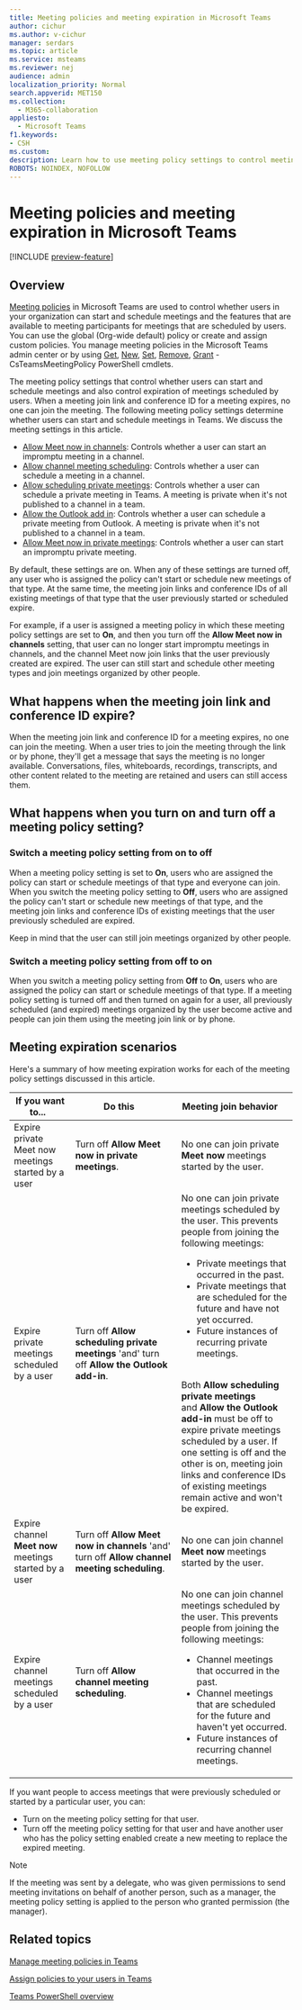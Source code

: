 ```yaml
---
title: Meeting policies and meeting expiration in Microsoft Teams
author: cichur
ms.author: v-cichur
manager: serdars
ms.topic: article
ms.service: msteams
ms.reviewer: nej
audience: admin
localization_priority: Normal
search.appverid: MET150
ms.collection: 
  - M365-collaboration
appliesto: 
  - Microsoft Teams
f1.keywords:
- CSH
ms.custom: 
description: Learn how to use meeting policy settings to control meeting expiration in Microsoft Teams.
ROBOTS: NOINDEX, NOFOLLOW
---
```

# Meeting policies and meeting expiration in Microsoft Teams

[!INCLUDE [preview-feature](includes/preview-feature.md)]

## Overview

[Meeting policies](meeting-policies-in-teams.md) in Microsoft Teams are used to control whether users in your organization can start and schedule meetings and the features that are available to meeting participants for meetings that are scheduled by users. You can use the global (Org-wide default) policy or create and assign custom policies. You manage meeting policies in the Microsoft Teams admin center or by using [Get](/powershell/module/skype/get-csteamsmeetingpolicy), [New](/powershell/module/skype/new-csteamsmeetingpolicy), [Set](/powershell/module/skype/set-csteamsmeetingpolicy), [Remove](/powershell/module/skype/remove-csteamsmeetingpolicy), [Grant](/powershell/module/skype/grant-csteamsmeetingpolicy) -CsTeamsMeetingPolicy PowerShell cmdlets.

The meeting policy settings that control whether users can start and schedule meetings and also control expiration of meetings scheduled by users. When a meeting join link and conference ID for a meeting expires, no one can join the meeting. The following meeting policy settings determine whether users can start and schedule meetings in Teams. We discuss the meeting settings in this article.

- [Allow Meet now in channels](meeting-policies-in-teams.md#allow-meet-now-in-channels): Controls whether a user can start an impromptu meeting in a channel.
- [Allow channel meeting scheduling](meeting-policies-in-teams.md#allow-channel-meeting-scheduling): Controls whether a user can schedule a meeting in a channel.
- [Allow scheduling private meetings](meeting-policies-in-teams.md#allow-scheduling-private-meetings): Controls whether a user can schedule a private meeting in Teams. A meeting is private when it's not published to a channel in a team.
- [Allow the Outlook add in](meeting-policies-in-teams.md#allow-the-outlook-add-in): Controls whether a user can schedule a private meeting from Outlook. A meeting is private when it's not published to a channel in a team.
- [Allow Meet now in private meetings](meeting-policies-in-teams.md#allow-meet-now-in-private-meetings): Controls whether a user can start an impromptu private meeting.

By default, these settings are on. When any of these settings are turned off, any user who is assigned the policy can't start or schedule new meetings of that type. At the same time, the meeting join links and conference IDs of all existing meetings of that type that the user previously started or scheduled expire.

For example, if a user is assigned a meeting policy in which these meeting policy settings are set to **On**, and then you turn off the **Allow Meet now in channels** setting, that user can no longer start impromptu meetings in channels, and the channel Meet now join links that the user previously created are expired. The user can still start and schedule other meeting types and join meetings organized by other people.

## What happens when the meeting join link and conference ID expire?

When the meeting join link and conference ID for a meeting expires, no one can join the meeting. When a user tries to join the meeting through the link or by phone, they'll get a message that says the meeting is no longer available. Conversations, files, whiteboards, recordings, transcripts, and other content related to the meeting are retained and users can still access them.

## What happens when you turn on and turn off a meeting policy setting?

### Switch a meeting policy setting from on to off

When a meeting policy setting is set to **On**, users who are assigned the policy can start or schedule meetings of that type and everyone can join. When you switch the meeting policy setting to **Off**, users who are assigned the policy can't start or schedule new meetings of that type, and the meeting join links and conference IDs of existing meetings that the user previously scheduled are expired.

Keep in mind that the user can still join meetings organized by other people.

### Switch a meeting policy setting from off to on

When you switch a meeting policy setting from **Off** to **On**, users who are assigned the policy can start or schedule meetings of that type. If a meeting policy setting is turned off and then turned on again for a user, all previously scheduled (and expired) meetings organized by the user become active and people can join them using the meeting join link or by phone.  

## Meeting expiration scenarios

Here's a summary of how meeting expiration works for each of the meeting policy settings discussed in this article.

|If you want to...&nbsp;&nbsp; |Do this&nbsp;&nbsp;&nbsp;&nbsp;  |Meeting join behavior&nbsp;&nbsp;&nbsp;&nbsp;  |
|---------------------------|---------------------|---------|
|Expire private Meet now meetings started by a user&nbsp;&nbsp;|Turn off **Allow Meet now in private meetings**.&nbsp;&nbsp;|No one can join private **Meet now** meetings started by the user.|
|Expire private meetings scheduled by a user&nbsp;&nbsp;|Turn off **Allow scheduling private meetings** 'and' turn off **Allow the Outlook add-in**. &nbsp;&nbsp;|No one can join private meetings scheduled by the user. This prevents people from joining the following meetings:<ul><li>Private meetings that occurred in the past.</li><li>Private meetings that are scheduled for the future and have not yet occurred.</li><li>Future instances of recurring private meetings.</li></ul><br>Both **Allow scheduling private meetings** and **Allow the Outlook add-in** must be off to expire private meetings scheduled by a user. If one setting is off and the other is on, meeting join links and conference IDs of existing meetings remain active and won't be expired.|
|Expire channel **Meet now** meetings started by a user&nbsp;&nbsp;|Turn off **Allow Meet now in channels** 'and' turn off **Allow channel meeting scheduling**.&nbsp;&nbsp;|No one can join channel **Meet now** meetings started by the user.|
|Expire channel meetings scheduled by a user&nbsp;&nbsp;|Turn off **Allow channel meeting scheduling**.&nbsp;&nbsp;|No one can join channel meetings scheduled by the user. This prevents people from joining the following meetings:<ul><li>Channel meetings that occurred in the past.</li><li>Channel meetings that are scheduled for the future and haven't yet occurred.</li><li>Future instances of recurring channel meetings.</li></ul>|

If you want people to access meetings that were previously scheduled or started by a particular user, you can:

- Turn on the meeting policy setting for that user.
- Turn off the meeting policy setting for that user and have another user who has the policy setting enabled create a new meeting to replace the expired meeting.

> [!NOTE]
> If the meeting was sent by a delegate, who was given permissions to send meeting invitations on behalf of another person, such as a manager, the meeting policy setting is applied to the person who granted permission (the manager).

## Related topics

[Manage meeting policies in Teams](meeting-policies-in-teams.md)

[Assign policies to your users in Teams](assign-policies.md)

[Teams PowerShell overview](teams-powershell-overview.md)
